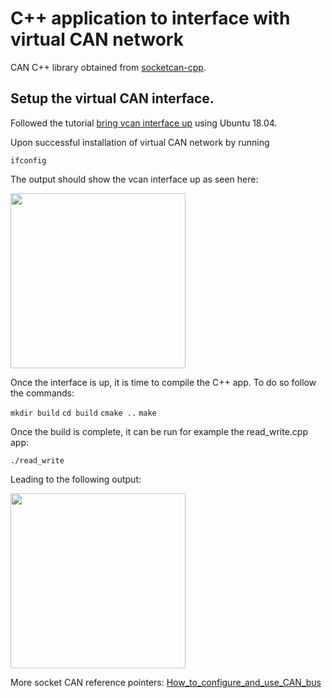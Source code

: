# C++ application to interface with virtual CAN network

CAN C++ library obtained from [socketcan-cpp](https://github.com/siposcsaba89/socketcan-cpp).

## Setup the virtual CAN interface. 

Followed the tutorial [bring vcan interface up](https://elinux.org/Bringing_CAN_interface_up) using Ubuntu 18.04. 

Upon successful installation of virtual CAN network by running


`ifconfig`

The output should show the vcan interface up as seen here:

<img src="https://github.com/teresama/indoor_loc/blob/master/images/explanation_vcan.png?raw=true" width="280">


Once the interface is up, it is time to compile the C++ app.
To do so follow the commands:

`mkdir build`
`cd build`
`cmake ..`
`make`

Once the build is complete, it can be run for example the read_write.cpp app:

`./read_write`

Leading to the following output:

<img src="https://github.com/teresama/indoor_loc/blob/master/images/showcast.png?raw=true" width="280">

More socket CAN reference pointers:
[How_to_configure_and_use_CAN_bus](https://developer.ridgerun.com/wiki/index.php/How_to_configure_and_use_CAN_bus)